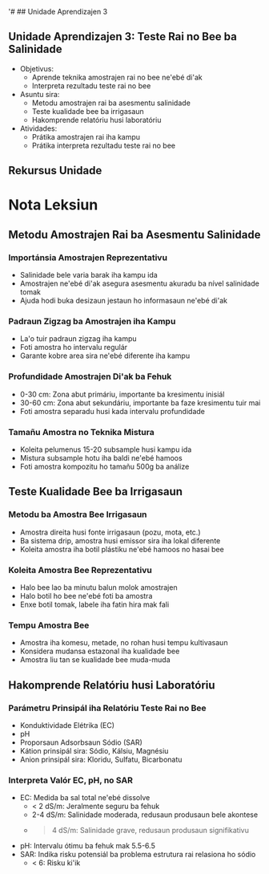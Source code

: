 '# ## Unidade Aprendizajen 3

## Unidade Aprendizajen 3: Teste Rai no Bee ba Salinidade
- Objetivus:
  * Aprende teknika amostrajen rai no bee ne'ebé di'ak
  * Interpreta rezultadu teste rai no bee
- Asuntu sira:
  * Metodu amostrajen rai ba asesmentu salinidade
  * Teste kualidade bee ba irrigasaun
  * Hakomprende relatóriu husi laboratóriu
- Atividades:
  * Prátika amostrajen rai iha kampu
  * Prátika interpreta rezultadu teste rai no bee

## Rekursus Unidade

# Nota Leksiun

## Metodu Amostrajen Rai ba Asesmentu Salinidade

### Importánsia Amostrajen Reprezentativu
- Salinidade bele varia barak iha kampu ida
- Amostrajen ne'ebé di'ak asegura asesmentu akuradu ba nível salinidade tomak
- Ajuda hodi buka desizaun jestaun ho informasaun ne'ebé di'ak

### Padraun Zigzag ba Amostrajen iha Kampu
- La'o tuir padraun zigzag iha kampu
- Foti amostra ho intervalu regulár
- Garante kobre area sira ne'ebé diferente iha kampu

### Profundidade Amostrajen Di'ak ba Fehuk
- 0-30 cm: Zona abut primáriu, importante ba kresimentu inisiál
- 30-60 cm: Zona abut sekundáriu, importante ba faze kresimentu tuir mai
- Foti amostra separadu husi kada intervalu profundidade

### Tamañu Amostra no Teknika Mistura
- Koleita pelumenus 15-20 subsample husi kampu ida
- Mistura subsample hotu iha baldi ne'ebé hamoos
- Foti amostra kompozitu ho tamañu 500g ba análize

## Teste Kualidade Bee ba Irrigasaun

### Metodu ba Amostra Bee Irrigasaun
- Amostra direita husi fonte irrigasaun (pozu, mota, etc.)
- Ba sistema drip, amostra husi emissor sira iha lokal diferente
- Koleita amostra iha botil plástiku ne'ebé hamoos no hasai bee

### Koleita Amostra Bee Reprezentativu
- Halo bee lao ba minutu balun molok amostrajen
- Halo botil ho bee ne'ebé foti ba amostra
- Enxe botil tomak, labele iha fatin hira mak fali

### Tempu Amostra Bee
- Amostra iha komesu, metade, no rohan husi tempu kultivasaun
- Konsidera mudansa estazonal iha kualidade bee
- Amostra liu tan se kualidade bee muda-muda

## Hakomprende Relatóriu husi Laboratóriu

### Parámetru Prinsipál iha Relatóriu Teste Rai no Bee
- Konduktividade Elétrika (EC)
- pH
- Proporsaun Adsorbsaun Sódio (SAR)
- Kátion prinsipál sira: Sódio, Kálsiu, Magnésiu
- Anion prinsipál sira: Kloridu, Sulfatu, Bicarbonatu

### Interpreta Valór EC, pH, no SAR
- EC: Medida ba sal total ne'ebé dissolve
  * < 2 dS/m: Jeralmente seguru ba fehuk
  * 2-4 dS/m: Salinidade moderada, redusaun produsaun bele akontese
  * > 4 dS/m: Salinidade grave, redusaun produsaun signifikativu
- pH: Intervalu ótimu ba fehuk mak 5.5-6.5
- SAR: Indika risku potensiál ba problema estrutura rai relasiona ho sódio
  * < 6: Risku ki'ik